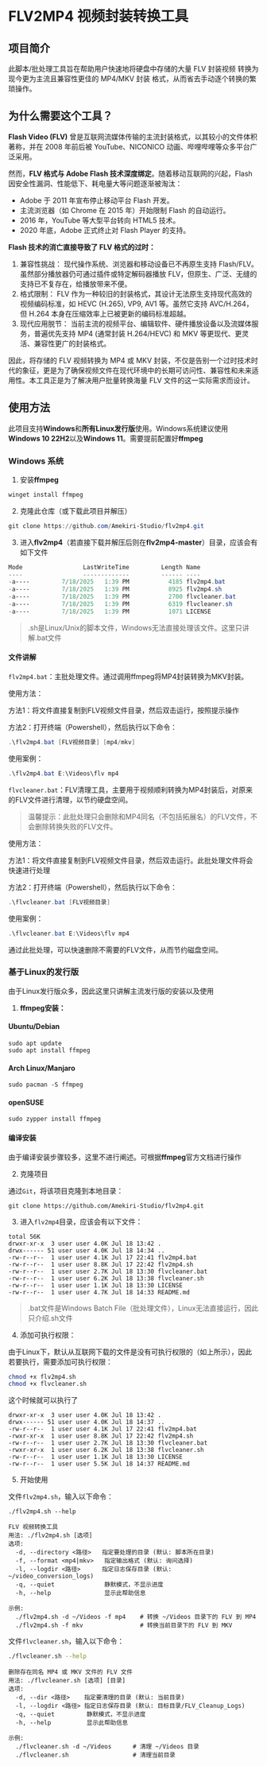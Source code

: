 # FLV2MP4 视频封装转换工具

## 项目简介

此脚本/批处理工具旨在帮助用户快速地将硬盘中存储的大量 FLV 封装视频 转换为现今更为主流且兼容性更佳的 MP4/MKV 封装 格式，从而省去手动逐个转换的繁琐操作。

## 为什么需要这个工具？

**Flash Video (FLV)** 曾是互联网流媒体传输的主流封装格式，以其较小的文件体积著称，并在 2008 年前后被 YouTube、NICONICO 动画、哔哩哔哩等众多平台广泛采用。

然而，**FLV 格式与 Adobe Flash 技术深度绑定**。随着移动互联网的兴起，Flash 因安全性漏洞、性能低下、耗电量大等问题逐渐被淘汰：

- Adobe 于 2011 年宣布停止移动平台 Flash 开发。
- 主流浏览器（如 Chrome 在 2015 年）开始限制 Flash 的自动运行。
- 2016 年，YouTube 等大型平台转向 HTML5 技术。
- 2020 年底，Adobe 正式终止对 Flash Player 的支持。

**Flash 技术的消亡直接导致了 FLV 格式的过时：**

1. 兼容性挑战： 现代操作系统、浏览器和移动设备已不再原生支持 Flash/FLV。虽然部分播放器仍可通过插件或特定解码器播放 FLV，但原生、广泛、无缝的支持已不复存在，给播放带来不便。
2. 格式限制： FLV 作为一种较旧的封装格式，其设计无法原生支持现代高效的视频编码标准，如 HEVC (H.265), VP9, AV1 等。虽然它支持 AVC/H.264，但 H.264 本身在压缩效率上已被更新的编码标准超越。
3. 现代应用脱节： 当前主流的视频平台、编辑软件、硬件播放设备以及流媒体服务，普遍优先支持 MP4 (通常封装 H.264/HEVC) 和 MKV 等更现代、更灵活、兼容性更广的封装格式。

因此，将存储的 FLV 视频转换为 MP4 或 MKV 封装，不仅是告别一个过时技术时代的象征，更是为了确保视频文件在现代环境中的长期可访问性、兼容性和未来适用性。本工具正是为了解决用户批量转换海量 FLV 文件的这一实际需求而设计。

## 使用方法

此项目支持**Windows**和**所有Linux发行版**使用。Windows系统建议使用**Windows 10 22H2**以及**Windows 11**。需要提前配置好**ffmpeg**

### Windows 系统

1. 安装**ffmpeg**

```powershell
winget install ffmpeg
```

2. 克隆此仓库（或下载此项目并解压）

```powershell
git clone https://github.com/Amekiri-Studio/flv2mp4.git
```

3. 进入**flv2mp4**（若直接下载并解压后则在**flv2mp4-master**）目录，应该会有如下文件

```powershell
Mode                 LastWriteTime         Length Name
----                 -------------         ------ ----
-a----         7/18/2025   1:39 PM           4185 flv2mp4.bat
-a----         7/18/2025   1:39 PM           8925 flv2mp4.sh
-a----         7/18/2025   1:39 PM           2700 flvcleaner.bat
-a----         7/18/2025   1:39 PM           6319 flvcleaner.sh
-a----         7/18/2025   1:39 PM           1071 LICENSE
```

> .sh是Linux/Unix的脚本文件，Windows无法直接处理该文件。这里只讲解.bat文件

#### 文件讲解

`flv2mp4.bat`：主批处理文件。通过调用ffmpeg将MP4封装转换为MKV封装。

使用方法：

方法1：将文件直接复制到FLV视频文件目录，然后双击运行，按照提示操作

方法2：打开终端（Powershell），然后执行以下命令：

```powershell
.\flv2mp4.bat [FLV视频目录] [mp4/mkv]
```

使用案例：

```powershell
.\flv2mp4.bat E:\Videos\flv mp4
```

`flvcleaner.bat`：FLV清理工具，主要用于视频顺利转换为MP4封装后，对原来的FLV文件进行清理，以节约硬盘空间。

> 温馨提示：此批处理只会删除和MP4同名（不包括拓展名）的FLV文件，不会删除转换失败的FLV文件。

使用方法：

方法1：将文件直接复制到FLV视频文件目录，然后双击运行。此批处理文件将会快速进行处理

方法2：打开终端（Powershell），然后执行以下命令：

```powershell
.\flvcleaner.bat [FLV视频目录]
```

使用案例：

```powershell
.\flvcleaner.bat E:\Videos\flv mp4
```

通过此批处理，可以快速删除不需要的FLV文件，从而节约磁盘空间。

### 基于Linux的发行版

由于Linux发行版众多，因此这里只讲解主流发行版的安装以及使用

1. **ffmpeg安装：**

#### Ubuntu/Debian

```shell
sudo apt update
sudo apt install ffmpeg
```

#### Arch Linux/Manjaro

```shell
sudo pacman -S ffmpeg
```

#### openSUSE

```shell
sudo zypper install ffmpeg
```

#### 编译安装

由于编译安装步骤较多，这里不进行阐述。可根据**ffmpeg**官方文档进行操作

2. 克隆项目

通过``Git``，将该项目克隆到本地目录：

```shell
git clone https://github.com/Amekiri-Studio/flv2mp4.git
```

3. 进入`flv2mp4`目录，应该会有以下文件：

```
total 56K
drwxr-xr-x  3 user user 4.0K Jul 18 13:42 .
drwx------ 51 user user 4.0K Jul 18 14:34 ..
-rw-r--r--  1 user user 4.1K Jul 17 22:41 flv2mp4.bat
-rw-r--r--  1 user user 8.8K Jul 17 22:42 flv2mp4.sh
-rw-r--r--  1 user user 2.7K Jul 18 13:30 flvcleaner.bat
-rw-r--r--  1 user user 6.2K Jul 18 13:38 flvcleaner.sh
-rw-r--r--  1 user user 1.1K Jul 18 13:30 LICENSE
-rw-r--r--  1 user user 4.7K Jul 18 14:33 README.md
```

> .bat文件是Windows Batch File（批处理文件），Linux无法直接运行，因此只介绍.sh文件

4. 添加可执行权限：

由于Linux下，默认从互联网下载的文件是没有可执行权限的（如上所示），因此若要执行，需要添加可执行权限：

```sh
chmod +x flv2mp4.sh
chmod +x flvcleaner.sh
```

这个时候就可以执行了

```
drwxr-xr-x  3 user user 4.0K Jul 18 13:42 .
drwx------ 51 user user 4.0K Jul 18 14:37 ..
-rw-r--r--  1 user user 4.1K Jul 17 22:41 flv2mp4.bat
-rwxr-xr-x  1 user user 8.8K Jul 17 22:42 flv2mp4.sh
-rw-r--r--  1 user user 2.7K Jul 18 13:30 flvcleaner.bat
-rwxr-xr-x  1 user user 6.2K Jul 18 13:38 flvcleaner.sh
-rw-r--r--  1 user user 1.1K Jul 18 13:30 LICENSE
-rw-r--r--  1 user user 5.5K Jul 18 14:37 README.md
```

5. 开始使用

文件`flv2mp4.sh`，输入以下命令：

```shell
./flv2mp4.sh --help
```

```
FLV 视频转换工具
用法: ./flv2mp4.sh [选项]
选项:
  -d, --directory <路径>   指定要处理的目录 (默认: 脚本所在目录)
  -f, --format <mp4|mkv>   指定输出格式 (默认: 询问选择)
  -l, --logdir <路径>      指定日志保存目录 (默认: ~/video_conversion_logs)
  -q, --quiet              静默模式，不显示进度
  -h, --help               显示此帮助信息

示例:
  ./flv2mp4.sh -d ~/Videos -f mp4    # 转换 ~/Videos 目录下的 FLV 到 MP4
  ./flv2mp4.sh -f mkv                # 转换当前目录下的 FLV 到 MKV
```

文件`flvcleaner.sh`，输入以下命令：

```sh
./flvcleaner.sh --help
```

```
删除存在同名 MP4 或 MKV 文件的 FLV 文件
用法: ./flvcleaner.sh [选项] [目录]
选项:
  -d, --dir <路径>    指定要清理的目录 (默认: 当前目录)
  -l, --logdir <路径> 指定日志保存目录 (默认: 目标目录/FLV_Cleanup_Logs)
  -q, --quiet         静默模式，不显示进度
  -h, --help          显示此帮助信息

示例:
  ./flvcleaner.sh -d ~/Videos      # 清理 ~/Videos 目录
  ./flvcleaner.sh                  # 清理当前目录
```